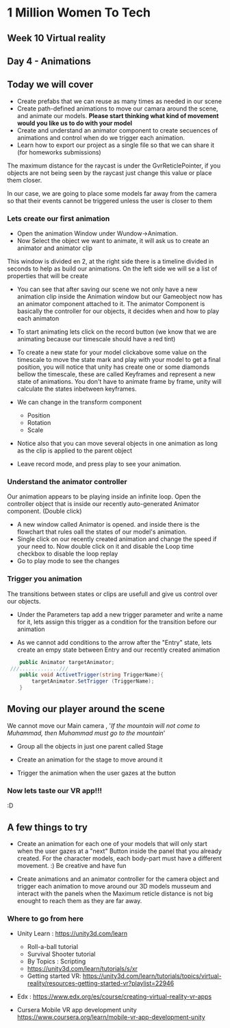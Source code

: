 # 1 Million Women To Tech 

## Week 10 Virtual reality

## Day 4  - Animations

## Today we will cover 

* Create prefabs that we can reuse as many times as needed in our scene
* Create path-defined animations to move our camara around the scene, and animate our models. **Please start thinking what kind of movement would you like us to do with your model** 
* Create and understand an animator component to create secuences of animations and  control when do we trigger each animation.
* Learn how to export our project as a single file so that we can share it (for homeworks submissions)





 The maximum distance for the raycast is under the GvrReticlePointer, if you objects are not being seen by the raycast just change this value or place them closer. 

 In our case, we are going to place some models far away from the camera so that their events cannot be triggered unless the user is closer to them

### Lets create our first animation

* Open the animation Window under Wundow->Animation.
* Now Select the object we want to animate, it will ask us to create an animator and animator clip

This window is divided en 2, at the right side there is a timeline divided in seconds to help as build our animations. On the left side we will se a list of properties that will be create

* You can see that after saving our scene we not only have a new animation clip inside the Animation window but our Gameobject now has an animator component attached to it. The animator Component is basically the controller for our objects, it decides when and how  to play each animaton 
* To start animating lets click on the record button (we know that we are animating because our timescale should have a red tint)
* To create a new state for your model clickabove some value on the timescale to move the state mark and play with your model to get a final position, you will notice that unity has create one or some diamonds bellow the timescale, these are called Keyframes and represent a new state of animations. You don't have to animate frame by frame, unity will calculate the states inbetween keyframes.

* We can change in the transform component
	* Position
	* Rotation
	* Scale

* Notice also that you can move several objects in one animation as long as the clip is applied to the parent object
* Leave record mode, and press play to see your animation.

### Understand the animator controller

Our animation appears to be playing inside an infinite loop. Open the controller object that is inside our recently auto-generated Animator component. (Double click)

* A new window called Animator is opened. and inside there is the flowchart that rules oall the states of our model's animation.
* Single click on our recently created animation and change the speed if your need to. Now double click on it and disable the Loop time checkbox to disable the loop replay
* Go to play mode to see the changes

### Trigger you animation

The transitions between states or clips are usefull and give us control over our objects. 

* Under the Parameters tap add a new trigger parameter and write a name for it, lets assign this trigger as a condition for the transition before our animation

* As we cannot add conditions to the arrow after the "Entry" state, lets create an empy state between Entry and our recently created animation

```csharp
	public Animator targetAnimator;
 ///.............///
	public void ActivetTrigger(string TriggerName){
		targetAnimator.SetTrigger (TriggerName);
	}

```


## Moving our player around the scene
We cannot move our Main camera ,  '*If the mountain will not come to Muhammad, then Muhammad must go to the mountain*'

* Group all the objects in just one parent called Stage

* Create an animation for the stage to move around it 

* Trigger the animation when the user gazes at the button


### Now lets taste our VR app!!!
:D


## A few things to try

* Create an animation for  each one of your models that will only start when the user gazes at a "next" Button inside the panel that you already created. For the character models, each body-part must have a different movement. :) Be creative and have fun

* Create animations and an animator controller for the camera object and trigger each animation to move around our 3D models musseum and interact with the panels when the Maximum reticle distance is not big enought to reach them as they are far away.


### Where to go from here

* Unity Learn : https://unity3d.com/learn
	* Roll-a-ball tutorial
	* Survival Shooter tutorial 
	* By Topics : Scripting
	* https://unity3d.com/learn/tutorials/s/xr
	* Getting started VR: https://unity3d.com/learn/tutorials/topics/virtual-reality/resources-getting-started-vr?playlist=22946

* Edx : https://www.edx.org/es/course/creating-virtual-reality-vr-apps
* Cursera Mobile VR app development unity https://www.coursera.org/learn/mobile-vr-app-development-unity